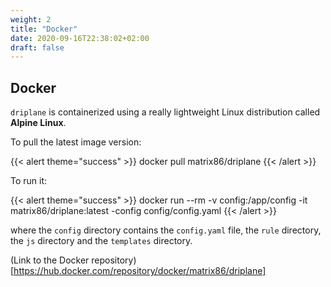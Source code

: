 ```yaml
---
weight: 2
title: "Docker"
date: 2020-09-16T22:38:02+02:00
draft: false
---
```


## Docker

`driplane` is containerized using a really lightweight Linux distribution called **Alpine Linux**.

To pull the latest image version:

{{< alert theme="success" >}}
docker pull matrix86/driplane
{{< /alert >}}

To run it:

{{< alert theme="success" >}}
docker run --rm -v config:/app/config -it matrix86/driplane:latest -config config/config.yaml
{{< /alert >}}

where the `config` directory contains the `config.yaml` file, the `rule` directory, the `js` directory and the `templates` directory.


(Link to the Docker repository)[https://hub.docker.com/repository/docker/matrix86/driplane]
